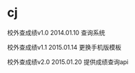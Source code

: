 cj
==

校外查成绩v1.0  2014.01.10
	查询系统

校外查成绩v1.1  2015.01.14
	更换手机版模板

校外查成绩v2.0  2015.01.20
	提供成绩查询api
